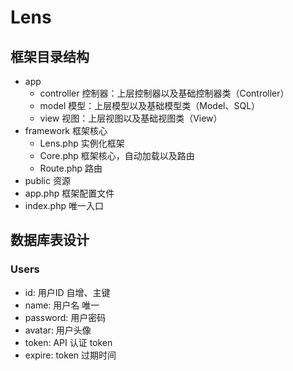 # Lens

## 框架目录结构

- app
  - controller    控制器：上层控制器以及基础控制器类（Controller）
  - model    模型：上层模型以及基础模型类（Model、SQL）
  - view    视图：上层视图以及基础视图类（View）
- framework    框架核心
  - Lens.php    实例化框架
  - Core.php    框架核心，自动加载以及路由
  - Route.php    路由
- public    资源
- app.php    框架配置文件
- index.php    唯一入口



## 数据库表设计

### Users

- id: 用户ID 自增、主键
- name: 用户名 唯一
- password: 用户密码
- avatar: 用户头像
- token: API 认证 token
- expire: token 过期时间

